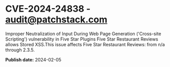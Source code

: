 # CVE-2024-24838 - audit@patchstack.com

Improper Neutralization of Input During Web Page Generation ('Cross-site Scripting') vulnerability in Five Star Plugins Five Star Restaurant Reviews allows Stored XSS.This issue affects Five Star Restaurant Reviews: from n/a through 2.3.5.



**Publish date:** 2024-02-05
